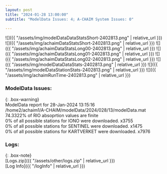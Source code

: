 ```yaml
---
layout: post
title: "2024-01-28 13:00:00"
subtitle: "ModelData Issues: 4; A-CHAIM System Issues: 0"

---
```


![]({{ "/assets/img/modelDataDataStatsShort-2402813.png" | relative_url }})
![]({{ "/assets/img/achaimDataStatsShort-2402813.png" | relative_url }})
![]({{ "/assets/img/achaimDataStatsLong00-2402813.png" | relative_url }})
![]({{ "/assets/img/achaimDataStatsLong01-2402813.png" | relative_url }})
![]({{ "/assets/img/achaimDataStatsLong02-2402813.png" | relative_url }})
![]({{ "/assets/img/modelDataDataStats-2402813.png" | relative_url }})
![]({{ "/assets/img/modelDataStationStats-2402813.png" | relative_url }})
![]({{ "/assets/img/achaimRunTime-2402813.png" | relative_url }})


### ModelData Issues:  
  
{: .box-warning}  
 ModelData report for 28-Jan-2024 13:15:16   
 /home2/achaim1/A-CHAIM/modelData/2024/028/13/modelData.mat   
 74.3322% of RIO absoprtion values are finite   
 0% of all possible stations for IONO were downloaded. x3755   
 0% of all possible stations for SENTINEL were downloaded. x1475   
 0% of all possible stations for KARTVERKET were downloaded. x7976   
  


### Logs:  
  
{: .box-note}  
[Logs.zip]({{ "/assets/other/logs.zip" | relative_url }})  
[Log Info]({{ "/logInfo" | relative_url }})  

